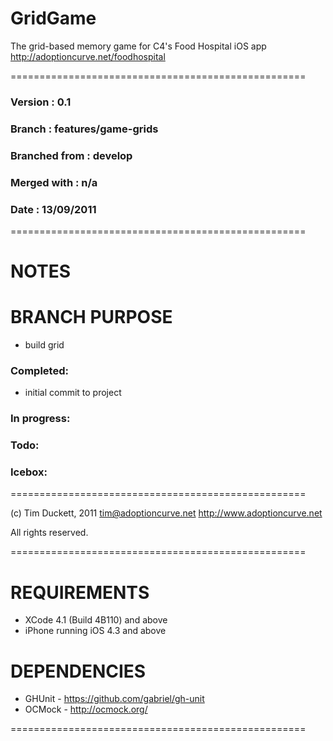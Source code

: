 # GridGame

The grid-based memory game for C4's Food Hospital iOS app
http://adoptioncurve.net/foodhospital

===================================================

### Version         :   0.1
### Branch          :   features/game-grids
### Branched from   :   develop
### Merged with     :  	n/a
### Date            :   13/09/2011

===================================================

# NOTES

# BRANCH PURPOSE
- build grid

### Completed:
- initial commit to project

### In progress:

### Todo:

### Icebox:

===================================================

(c) Tim Duckett, 2011
tim@adoptioncurve.net
http://www.adoptioncurve.net

All rights reserved.

===================================================

# REQUIREMENTS

- XCode 4.1 (Build 4B110) and above
- iPhone running iOS 4.3 and above

# DEPENDENCIES
- GHUnit 					- https://github.com/gabriel/gh-unit
- OCMock 					- http://ocmock.org/

===================================================